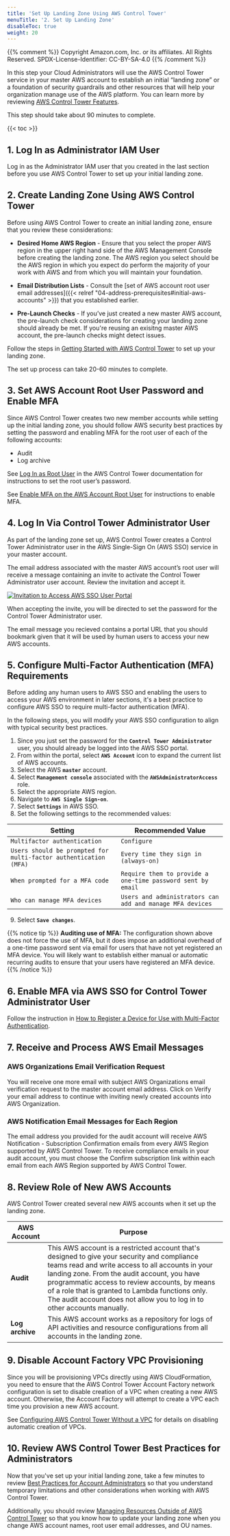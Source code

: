 ```yaml
---
title: 'Set Up Landing Zone Using AWS Control Tower'
menuTitle: '2. Set Up Landing Zone'
disableToc: true
weight: 20
---
```


{{% comment %}}
Copyright Amazon.com, Inc. or its affiliates. All Rights Reserved.
SPDX-License-Identifier: CC-BY-SA-4.0
{{% /comment %}}

In this step your Cloud Administrators will use the AWS Control Tower service in your master AWS account to establish an initial “landing zone” or a foundation of security guardrails and other resources that will help your organization manage use of the AWS platform. You can learn more by reviewing [AWS Control Tower Features](https://aws.amazon.com/controltower/features/).

This step should take about 90 minutes to complete.

{{< toc >}}

## 1. Log In as Administrator IAM User

Log in as the Administrator IAM user that you created in the last section before you use AWS Control Tower to set up your initial landing zone.

## 2. Create Landing Zone Using AWS Control Tower

Before using AWS Control Tower to create an initial landing zone, ensure that you review these considerations:

* **Desired Home AWS Region** - Ensure that you select the proper AWS region in the upper right hand side of the AWS Management Console before creating the landing zone. The AWS region you select should be the AWS region in which you expect do perform the majority of your work with AWS and from which you will maintain your foundation.

* **Email Distribution Lists** - Consult the [set of AWS account root user email addresses]({{< relref "04-address-prerequisites#initial-aws-accounts" >}}) that you established earlier.

* **Pre-Launch Checks** - If you’ve just created a new master AWS account, the pre-launch check considerations for creating your landing zone should already be met. If you're reusing an exisitng master AWS account, the pre-launch checks might detect issues.

Follow the steps in [Getting Started with AWS Control Tower](https://docs.aws.amazon.com/controltower/latest/userguide/getting-started-with-control-tower.html) to set up your landing zone. 

The set up process can take 20-60 minutes to complete.

## 3. Set AWS Account Root User Password and Enable MFA

Since AWS Control Tower creates two new member accounts while setting up the initial landing zone, you should follow AWS security best practices by setting the password and enabling MFA for the root user of each of the following accounts:

* Audit
* Log archive

See [Log In as Root User](https://docs.aws.amazon.com/controltower/latest/userguide/best-practices.html#root-login) in the AWS Control Tower documentation for instructions to set the root user’s password.

See [Enable MFA on the AWS Account Root User](https://docs.aws.amazon.com/IAM/latest/UserGuide/id_root-user.html#id_root-user_manage_mfa) for instructions to enable MFA.

## 4. Log In Via Control Tower Administrator User

As part of the landing zone set up, AWS Control Tower creates a Control Tower Administrator user in the AWS Single-Sign On (AWS SSO) service in your master account. 

The email address associated with the master AWS account’s root user will receive a message containing an invite to activate the Control Tower Administrator user account.  Review the invitation and accept it.

[![Invitation to Access AWS SSO User Portal](/images/01-dev/accept-aws-sso-invitation.png)](/images/01-dev/accept-aws-sso-invitation.png)

When accepting the invite, you will be directed to set the password for the Control Tower Administrator user.

The email message you recieved contains a portal URL that you should bookmark given that it will be used by human users to access your new AWS accounts.

## 5. Configure Multi-Factor Authentication (MFA) Requirements

Before adding any human users to AWS SSO and enabling the users to access your AWS environment in later sections, it's a best practice to configure AWS SSO to require multi-factor authentication (MFA).

In the following steps, you will modify your AWS SSO configuration to align with typical security best practices.

1. Since you just set the password for the **`Control Tower Administrator`** user, you should already be logged into the AWS SSO portal.
2. From within the portal, select **`AWS Account`** icon to expand the current list of AWS accounts.
3. Select the AWS **`master`** account.
4. Select **`Management console`** associated with the **`AWSAdministratorAccess`** role.
5. Select the appropriate AWS region.
6. Navigate to **`AWS Single Sign-on`**.
7. Select **`Settings`** in AWS SSO.
8. Set the following settings to the recommended values:

|Setting|Recommended Value|
|-------|-----------------|
|`Multifactor authentication`|`Configure`|
|`Users should be prompted for multi-factor authentication (MFA)`|`Every time they sign in (always-on)`|
|`When prompted for a MFA code`|`Require them to provide a one-time password sent by email`|
|`Who can manage MFA devices`|`Users and administrators can add and manage MFA devices`|

9. Select **`Save changes`**.

{{% notice tip %}}
**Auditing use of MFA:** The configuration shown above does not force the use of MFA, but it does impose an additional overhead of a one-time password sent via email for users that have not yet registered an MFA device. You will likely want to establish either manual or automatic recurring audits to ensure that your users have registered an MFA device.
{{% /notice %}}

## 6. Enable MFA via AWS SSO for Control Tower Administrator User

Follow the instruction in [How to Register a Device for Use with Multi-Factor Authentication](https://docs.aws.amazon.com/singlesignon/latest/userguide/user-device-registration.html).

## 7. Receive and Process AWS Email Messages

### AWS Organizations Email Verification Request

You will receive one more email with subject AWS Organizations email verification request to the master account email address. Click on Verify your email address to continue with inviting newly created accounts into AWS Organization.

### AWS Notification Email Messages for Each Region

The email address you provided for the audit account will receive AWS Notification - Subscription Confirmation emails from every AWS Region supported by AWS Control Tower. To receive compliance emails in your audit account, you must choose the Confirm subscription link within each email from each AWS Region supported by AWS Control Tower.

## 8. Review Role of New AWS Accounts

AWS Control Tower created several new AWS accounts when it set up the landing zone.

|AWS Account|Purpose|
|-----------|-------|
|**Audit**|This AWS account is a restricted account that's designed to give your security and compliance teams read and write access to all accounts in your landing zone. From the audit account, you have programmatic access to review accounts, by means of a role that is granted to Lambda functions only. The audit account does not allow you to log in to other accounts manually. |
|**Log archive**|This AWS account works as a repository for logs of API activities and resource configurations from all accounts in the landing zone. |

## 9. Disable Account Factory VPC Provisioning

Since you will be provisioning VPCs directly using AWS CloudFormation, you need to ensure that the AWS Control Tower Account Factory network configuration is set to disable creation of a VPC when creating a new AWS account.  Otherwise, the Account Factory will attempt to create a VPC each time you provision a new AWS account.

See [Configuring AWS Control Tower Without a VPC](https://docs.aws.amazon.com/controltower/latest/userguide/configure-without-vpc.html) for details on disabling automatic creation of VPCs.

## 10. Review AWS Control Tower Best Practices for Administrators

Now that you've set up your initial landing zone, take a few minutes to review [Best Practices for Account Administrators](https://docs.aws.amazon.com/controltower/latest/userguide/best-practices.html#tips-for-admin-maint) so that you understand temporary limitations and other considerations when working with AWS Control Tower.

Additionally, you should review [Managing Resources Outside of AWS Control Tower](https://docs.aws.amazon.com/controltower/latest/userguide/external-resources.html) so that you know how to update your landing zone when you change AWS account names, root user email addresses, and OU names.
